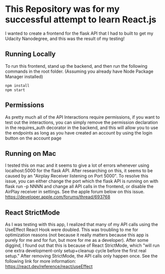 # This Repository was for my successful attempt to learn React.js
I wanted to create a frontend for the flask API that I had to built to get my Udacity Nanodegree, and this was the result of my testing!

## Running Locally
To run this frontend, stand up the backend, and then run the following commands in the root folder. (Assuming you already have Node Package Manager installed)
```
npm install
npm start
```

## Permissions
As pretty much all of the API Interactions require permissions, if you want to test out the interactions, you can simply remove the permission declaration in the requires_auth decorator in the backend, and this will allow you to use the endpoints as long as you have created an account by using the login button on the account page

## Running on Mac
I tested this on mac and it seems to give a lot of errors whenever using localhost:5000 for the flask API. After researching on this, it seems to be caused by an "Airplay Receiver listening on Port 5000". To resolve this issue, you can either change the port which the flask API is running on with flask run -p NNNN and change all API calls in the frontend, or disable the AirPlay receiver in settings. See the apple forum below on this issue.
https://developer.apple.com/forums/thread/693768

## React StrictMode
As I was testing with this app, I realized that many of my API calls using the UseEffect React Hook were doubled. This was troubling to me for optimization reasons (not because it really matters because this app is purely for me and for fun, but more for me as a developer). After some diggind, I found out that this is because of React StrictMode, which "will run one extra development-only setup+cleanup cycle before the first real setup." After removing StrictMode, the API calls only happen once. See the following link for more information: https://react.dev/reference/react/useEffect